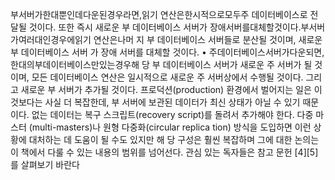 부서버가한대뿐인데다운된경우라면,읽기 연산은한시적으로모두주 데이터베이스로 전달될 것이다. 또한 즉시 새로운 부 데이터베이스 서버가 장애서버를대체할것이다.부서버가여러대인경우에읽기 연산은나머 지 부 데이터베이스 서버들로 분산될 것이며, 새로운 부 데이터베이스 서버 가 장애 서버를 대체할 것이다.
• 주데이터베이스서버가다운되면,한대의부데이터베이스만있는경우해 당 부 데이터베이스 서버가 새로운 주 서버가 될 것이며, 모든 데이터베이스 연산은 일시적으로 새로운 주 서버상에서 수행될 것이다. 그리고 새로운 부 서버가 추가될 것이다. 프로덕션(production) 환경에서 벌어지는 일은 이 것보다는 사실 더 복잡한데, 부 서버에 보관된 데이터가 최신 상태가 아닐 수 있기 때문이다. 없는 데이터는 복구 스크립트(recovery script)를 돌려서 추가해야 한다. 다중 마스터 (multi-masters)나 원형 다중화(circular replica­ tion) 방식을 도입하면 이런 상황에 대처하는 데 도움이 될 수도 있지만 해 당 구성은 훨씬 복잡하며 그에 대한 논의는 이 책에서 다룰 수 있는 내용의 범위를 넘어선다. 관심 있는 독자들은 참고 문헌 [4][5]를 살펴보기 바란다